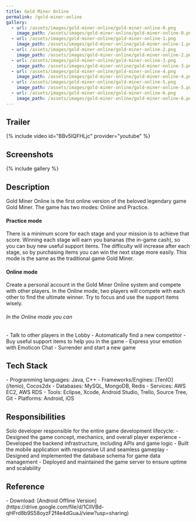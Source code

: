 ```yaml
---
title: Gold Miner Online
permalink: /gold-miner-online
gallery:
  - url: /assets/images/gold-miner-online/gold-miner-online-0.png
    image_path: /assets/images/gold-miner-online/gold-miner-online-0.png
  - url: /assets/images/gold-miner-online/gold-miner-online-1.png
    image_path: /assets/images/gold-miner-online/gold-miner-online-1.png
  - url: /assets/images/gold-miner-online/gold-miner-online-2.png
    image_path: /assets/images/gold-miner-online/gold-miner-online-2.png
  - url: /assets/images/gold-miner-online/gold-miner-online-3.png
    image_path: /assets/images/gold-miner-online/gold-miner-online-3.png
  - url: /assets/images/gold-miner-online/gold-miner-online-4.png
    image_path: /assets/images/gold-miner-online/gold-miner-online-4.png
  - url: /assets/images/gold-miner-online/gold-miner-online-5.png
    image_path: /assets/images/gold-miner-online/gold-miner-online-5.png
  - url: /assets/images/gold-miner-online/gold-miner-online-6.png
    image_path: /assets/images/gold-miner-online/gold-miner-online-6.png
---
```


<h2>Trailer</h2>
{% include video id="BBv5IQFHLjc" provider="youtube" %}

<h2>Screenshots</h2>
{% include gallery %}

<h2>Description</h2>
Gold Miner Online is the first online version of the beloved legendary game Gold Miner. The game has two modes: Online and Practice.

<h4>Practice mode</h4>
There is a minimum score for each stage and your mission is to achieve that score. Winning each stage will earn you bananas (the in-game cash), so you can buy new useful support items. The difficulty will increase after each stage, so by purchasing items you can win the next stage more easily.
This mode is the same as the traditional game Gold Miner.

<h4>Online mode</h4>
Create a personal account in the Gold Miner Online system and compete with other players. In the Online mode, two players will compete with each other to find the ultimate winner. Try to focus and use the support items wisely.

<h6>In the Online mode you can</h6>
- Talk to other players in the Lobby
- Automatically find a new competitor
- Buy useful support items to help you in the game
- Express your emotion with Emoticon Chat
- Surrender and start a new game

<h2>Tech Stack</h2>
- Programming languages: Java, C++
- Frameworks/Engines: [TenIO](/tenio), Cocos2dx
- Databases: MySQL, MongoDB, Redis
- Services: AWS EC2, AWS RDS
- Tools: Eclipse, Xcode, Android Studio, Trello, Source Tree, Git
- Platforms: Android, iOS

<h2>Responsibilities</h2>
Solo developer responsible for the entire game development lifecycle:  
- Designed the game concept, mechanics, and overall player experience  
- Developed the backend infrastructure, including APIs and game logic  
- Built the mobile application with responsive UI and seamless gameplay  
- Designed and implemented the database schema for game data management  
- Deployed and maintained the game server to ensure uptime and scalability

<h2>Reference</h2>
- Download: [Android Offline Version](https://drive.google.com/file/d/1CllVBd-qHFrd8b9S58oyzF2f4e4dGuaJ/view?usp=sharing)
